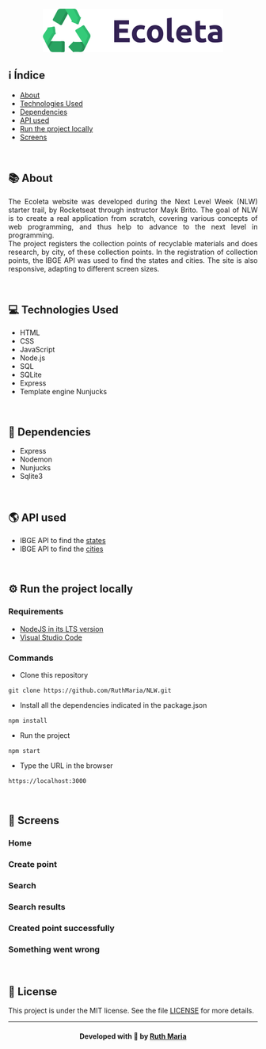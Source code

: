 
<p align="center">
  <img  src="./public/assets/logo.svg">
</p>

## :information_source: Índice
- [About](#about)
- [Technologies Used](#technologies)
- [Dependencies](#dependencies)
- [API used](#api)
- [Run the project locally](#run)
- [Screens](#screens)

<a id="about"></a><br>

## :books: About
<p align="justify">The Ecoleta website was developed during the Next Level Week (NLW) starter trail, by Rocketseat through instructor Mayk Brito. The goal of NLW is to create a real application from scratch, covering various concepts of web programming, and thus help to advance to the next level in programming. <br>
The project registers the collection points of recyclable materials and does research, by city, of these collection points. In the registration of collection points, the IBGE API was used to find the states and cities. The site is also responsive, adapting to different screen sizes.</p>

<a id="technologies"></a><br>

 ## :computer: Technologies Used
 * HTML
 * CSS
 * JavaScript
 * Node.js
 * SQL
 * SQLite
 * Express
 * Template engine Nunjucks

<a id="dependencies"></a><br>

## :beginner: Dependencies
* Express
* Nodemon
* Nunjucks
* Sqlite3

<a id="api"></a><br>

 ## :earth_americas: API used
 * IBGE API to find the [states](https://servicodados.ibge.gov.br/api/docs/localidades?versao=1#api-UFs-estadosGet)
 * IBGE API to find the [cities](https://servicodados.ibge.gov.br/api/docs/localidades?versao=1#api-Municipios-estadosUFMunicipiosGet)

<a id="run"></a><br>

## :gear: Run the project locally

### Requirements
- [NodeJS in its LTS version](https://nodejs.org/en/download/)
- [Visual Studio Code](https://code.visualstudio.com/download)

### Commands

- Clone this repository

```
git clone https://github.com/RuthMaria/NLW.git
```

- Install all the dependencies indicated in the package.json

```
npm install 
```

- Run the project

```
npm start
```

- Type the URL in the browser

```
https://localhost:3000
```

<a id="screens"></a><br>

## :iphone: Screens

### Home 
### Create point
### Search
### Search results
### Created point successfully
### Something went wrong

<br>

## :memo: License

This project is under the MIT license. See the  file [LICENSE](LICENSE.md) for more details.

---

<h4 align="center">
    Developed with 💜 by <a href="https://www.linkedin.com/in/ruth-maria-9b256071/" target="_blank">Ruth Maria</a>
</h4>